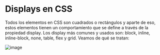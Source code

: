 # Displays en CSS

Todos los elementos en CSS son cuadrados o rectángulos y aparte de eso, estos elementos tienen un comportamiento que se define a través de la propiedad display. Los display más comunes y usados son: block, inline, inline-block, none, table, flex y grid. Veamos de qué se tratan:

![image](https://user-images.githubusercontent.com/41756950/132110875-d5b98641-8cfc-4b76-889f-5ee0cf181752.png)
